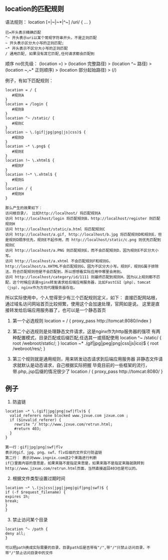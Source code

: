 ## location的匹配规则
语法规则： location [=|~|~*|^~] /uri/ { … }
```
已=开头表示精确匹配
^~ 开头表示uri以某个常规字符串开头，不是正则匹配
~ 开头表示区分大小写的正则匹配;
~* 开头表示不区分大小写的正则匹配
/ 通用匹配, 如果没有其它匹配,任何请求都会匹配到
```

顺序 no优先级：
(location =) > (location 完整路径) > (location ^~ 路径) > (location ~,~* 正则顺序) > (location 部分起始路径) > (/)

例子，有如下匹配规则：
```
location = / {
   #规则A
}
location = /login {
   #规则B
}
location ^~ /static/ {
   #规则C
}
location ~ \.(gif|jpg|png|js|css)$ {
   #规则D
}
location ~* \.png$ {
   #规则E
}
location !~ \.xhtml$ {
   #规则F
}
location !~* \.xhtml$ {
   #规则G
}
location / {
   #规则H
}

那么产生的效果如下：
访问根目录/， 比如http://localhost/ 将匹配规则A
访问 http://localhost/login 将匹配规则B，http://localhost/register 则匹配规则H
访问 http://localhost/static/a.html 将匹配规则C
访问 http://localhost/a.gif, http://localhost/b.jpg 将匹配规则D和规则E，但是规则D顺序优先，规则E不起作用，而 http://localhost/static/c.png 则优先匹配到规则C
访问 http://localhost/a.PNG 则匹配规则E，而不会匹配规则D，因为规则E不区分大小写。
访问 http://localhost/a.xhtml 不会匹配规则F和规则G，http://localhost/a.XHTML不会匹配规则G，因为不区分大小写。规则F，规则G属于排除法，符合匹配规则但是不会匹配到，所以想想看实际应用中哪里会用到。
访问 http://localhost/category/id/1111 则最终匹配到规则H，因为以上规则都不匹配，这个时候应该是nginx转发请求给后端应用服务器，比如FastCGI（php），tomcat（jsp），nginx作为方向代理服务器存在。
```

所以实际使用中，个人觉得至少有三个匹配规则定义，如下：
直接匹配网站根，通过域名访问网站首页比较频繁，使用这个会加速处理，官网如是说。
这里是直接转发给后端应用服务器了，也可以是一个静态首页

1. 第一个必选规则
location = / {
    proxy_pass http://tomcat:8080/index
}

2. 第二个必选规则是处理静态文件请求，这是nginx作为http服务器的强项
有两种配置模式，目录匹配或后缀匹配,任选其一或搭配使用
location ^~ /static/ {
    root /webroot/static/;
}
location ~* \.(gif|jpg|jpeg|png|css|js|ico)$ {
    root /webroot/res/;
}

3. 第三个规则就是通用规则，用来转发动态请求到后端应用服务器
非静态文件请求就默认是动态请求，自己根据实际把握
毕竟目前的一些框架的流行，带.php,.jsp后缀的情况很少了
location / {
    proxy_pass http://tomcat:8080/
}

## 例子
1. 防盗链
```
location ~* \.(gif|jpg|png|swf|flv)$ { 
  valid_referers none blocked www.jzxue.com jzxue.com ; 
  if ($invalid_referer) { 
    rewrite ^/ http://www.jzxue.com/retrun.html; 
    #return 403; 
  } 
} 

第一行：gif|jpg|png|swf|flv 
表示对gif、jpg、png、swf、flv后缀的文件实行防盗链 
第二行： 表示对www.ingnix.com这2个来路进行判断 
if{}里面内容的意思是，如果来路不是指定来思是，如果来路不是指定来路就跳转到http://www.jzxue.com/retrun.html页面，当然直接返回403也是可以的。
```

2. 根据文件类型设置过期时间
```
location ~* \.(js|css|jpg|jpeg|gif|png|swf)$ {
if (-f $request_filename) {
expires 1h;
break;
}
}
```

3. 禁止访问某个目录
```
location ^~ /path {
deny all;
}

可以把path换成实际需要的目录，目录path后是否带有"/",带"/"只禁止访问目录，不带"/"禁止访问目录中的文件
```